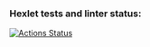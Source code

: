 ### Hexlet tests and linter status:
[![Actions Status](https://github.com/KAnanev/python-project-lvl3/workflows/hexlet-check/badge.svg)](https://github.com/KAnanev/python-project-lvl3/actions)